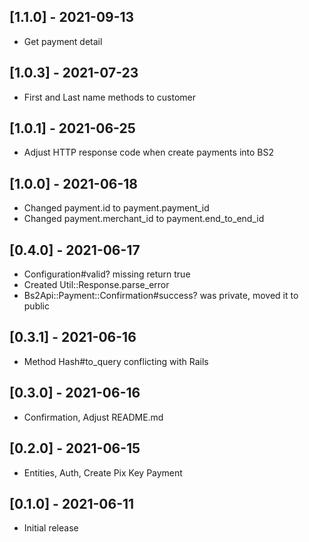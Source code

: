 ## [1.1.0] - 2021-09-13
- Get payment detail

## [1.0.3] - 2021-07-23
- First and Last name methods to customer

## [1.0.1] - 2021-06-25
- Adjust HTTP response code when create payments into BS2

## [1.0.0] - 2021-06-18
- Changed payment.id to payment.payment_id
- Changed payment.merchant_id to payment.end_to_end_id

## [0.4.0] - 2021-06-17
- Configuration#valid? missing return true
- Created Util::Response.parse_error
- Bs2Api::Payment::Confirmation#success? was private, moved it to public

## [0.3.1] - 2021-06-16
- Method Hash#to_query conflicting with Rails

## [0.3.0] - 2021-06-16
- Confirmation, Adjust README.md

## [0.2.0] - 2021-06-15
- Entities, Auth, Create Pix Key Payment

## [0.1.0] - 2021-06-11
- Initial release
